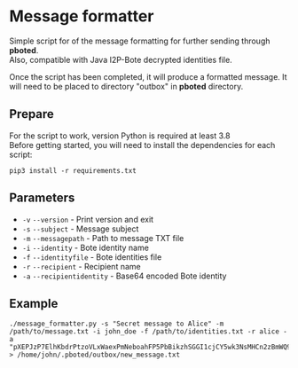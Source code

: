 # Message formatter

Simple script for of the message formatting for further sending through **pboted**.   
Also, compatible with Java I2P-Bote decrypted identities file.

Once the script has been completed, it will produce a formatted message.
It will need to be placed to directory "outbox" in **pboted** directory.

## Prepare

For the script to work, version Python is required at least 3.8     
Before getting started, you will need to install the dependencies for each script:

```
pip3 install -r requirements.txt
```

## Parameters

- `-v` `--version` - Print version and exit
- `-s` `--subject` - Message subject
- `-m` `--messagepath` - Path to message TXT file
- `-i` `--identity` - Bote identity name
- `-f` `--identityfile` - Bote identities file
- `-r` `--recipient` - Recipient name
- `-a` `--recipientidentity` - Base64 encoded Bote identity

## Example

```
./message_formatter.py -s "Secret message to Alice" -m /path/to/message.txt -i john_doe -f /path/to/identities.txt -r alice -a "pXEPJzP7ElhKbdrPtzoVLxWaexPmNeboahFP5PbBikzhSGGI1cjCY5wk3NsMHCn2zBmWQ95z9k4DSBly7vmvPB" > /home/john/.pboted/outbox/new_message.txt
```
